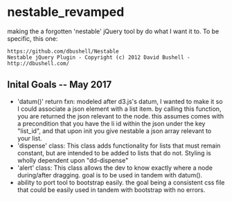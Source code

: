 # nestable_revamped
making the a forgotten 'nestable' jQuery tool by  do what I want it to. 
To be specific, this one:
```
https://github.com/dbushell/Nestable
Nestable jQuery Plugin - Copyright (c) 2012 David Bushell - http://dbushell.com/
```
## Inital Goals -- May 2017
* 'datum()' return fxn: modeled after d3.js's datum, I wanted to make it so I could associate a json
   element with a list item. by calling this function, you are returned the json relevant to the node.
   this assumes comes with a precondition that you have the li id within the json under the key "list_id", and that
   upon init you give nestable a json array relevant to your list.
* 'dispense' class: This class adds functionality for lists that must remain constant,
   but are intended to be added to lists that do not. Styling is wholly dependent upon "dd-dispense"
* 'alert' class: This class allows the dev to know exactly where a node during/after dragging.
   goal is to be used in tandem with datum().
*  ability to port tool to bootstrap easily. the goal being a consistent css file that could be easily
   used in tandem with bootstrap with no errors.

